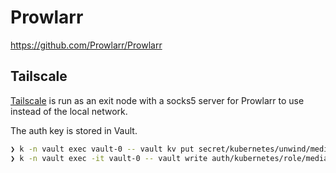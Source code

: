 # Prowlarr

https://github.com/Prowlarr/Prowlarr

## Tailscale

[Tailscale](https://tailscale.com/) is run as an exit node with a socks5 server
for Prowlarr to use instead of the local network.

The auth key is stored in Vault.

```sh
❯ k -n vault exec vault-0 -- vault kv put secret/kubernetes/unwind/media/prowlarr-tailscale-authkey authkey=<some_key>
❯ k -n vault exec -it vault-0 -- vault write auth/kubernetes/role/media-prowlarr-tailscale-read bound_service_account_names=prowlarr bound_service_account_namespaces=media policies=kubernetes-kv-read ttl=24h
```
